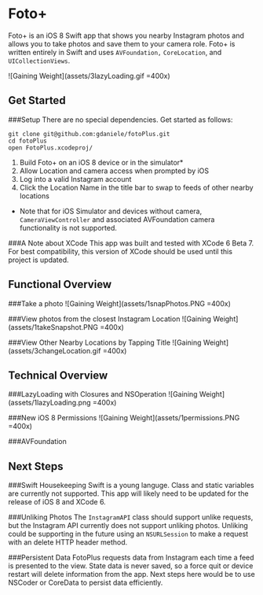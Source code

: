# Foto+
Foto+ is an iOS 8 Swift app that shows you nearby Instagram photos and allows you to take photos and save them to your camera role. Foto+ is written entirely in Swift and uses `AVFoundation,` `CoreLocation`, and `UICollectionViews`.

![Gaining Weight](assets/3lazyLoading.gif =400x)


## Get Started
###Setup
There are no special dependencies. Get started as follows:

	git clone git@github.com:gdaniele/fotoPlus.git
	cd fotoPlus
	open FotoPlus.xcodeproj/
	
1. Build Foto+ on an iOS 8 device or in the simulator*
2. Allow Location and camera access when prompted by iOS
2. Log into a valid Instagram account
3. Click the Location Name in the title bar to swap to feeds of other nearby locations


 * Note that for iOS Simulator and devices without camera, `CameraViewController` and associated AVFoundation camera functionality is not supported.

###A Note about XCode
This app was built and tested with XCode 6 Beta 7. For best compatibility, this version of XCode should be used until this project is updated.


## Functional Overview
###Take a photo
![Gaining Weight](assets/1snapPhotos.PNG =400x)

###View photos from the closest Instagram Location
![Gaining Weight](assets/1takeSnapshot.PNG =400x)

###View Other Nearby Locations by Tapping Title
![Gaining Weight](assets/3changeLocation.gif =400x)

## Technical Overview

###LazyLoading with Closures and NSOperation
![Gaining Weight](assets/1lazyLoading.png =400x)

###New iOS 8 Permissions
![Gaining Weight](assets/1permissions.PNG =400x)

###AVFoundation

## Next Steps
###Swift Housekeeping
Swift is a young languge. Class and static variables are currently not supported. This app will likely need to be updated for the release of iOS 8 and XCode 6.

###Unliking Photos
The `InstagramAPI` class should support unlike requests, but the Instagram API currently does not support unliking photos. Unliking could be supporting in the future using an `NSURLSession` to make a request with an  delete HTTP header method.

###Persistent Data
FotoPlus requests data from Instagram each time a feed is presented to the view. State data is never saved, so a force quit or device restart will delete information from the app. Next steps here would be to use NSCoder or CoreData to persist data efficiently.
